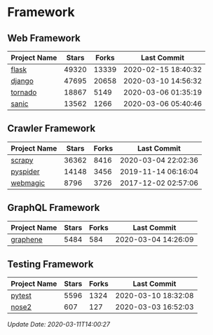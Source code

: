 # Framework

## Web Framework

| Project Name | Stars | Forks | Last Commit |
| ------------ | ----- | ----- | ----------- |
| [flask](https://github.com/pallets/flask) | 49320 | 13339 | 2020-02-15 18:40:32 |
| [django](https://github.com/django/django) | 47695 | 20658 | 2020-03-10 14:56:32 |
| [tornado](https://github.com/tornadoweb/tornado) | 18867 | 5149 | 2020-03-06 01:35:19 |
| [sanic](https://github.com/huge-success/sanic) | 13562 | 1266 | 2020-03-06 05:40:46 |

## Crawler Framework

| Project Name | Stars | Forks | Last Commit |
| ------------ | ----- | ----- | ----------- |
| [scrapy](https://github.com/scrapy/scrapy) | 36362 | 8416 | 2020-03-04 22:02:36 |
| [pyspider](https://github.com/binux/pyspider) | 14148 | 3456 | 2019-11-14 06:16:04 |
| [webmagic](https://github.com/code4craft/webmagic) | 8796 | 3726 | 2017-12-02 02:57:06 |

## GraphQL Framework

| Project Name | Stars | Forks | Last Commit |
| ------------ | ----- | ----- | ----------- |
| [graphene](https://github.com/graphql-python/graphene) | 5484 | 584 | 2020-03-04 14:26:09 |

## Testing Framework

| Project Name | Stars | Forks | Last Commit |
| ------------ | ----- | ----- | ----------- |
| [pytest](https://github.com/pytest-dev/pytest) | 5596 | 1324 | 2020-03-10 18:32:08 |
| [nose2](https://github.com/nose-devs/nose2) | 607 | 127 | 2020-03-03 16:52:03 |

*Update Date: 2020-03-11T14:00:27*